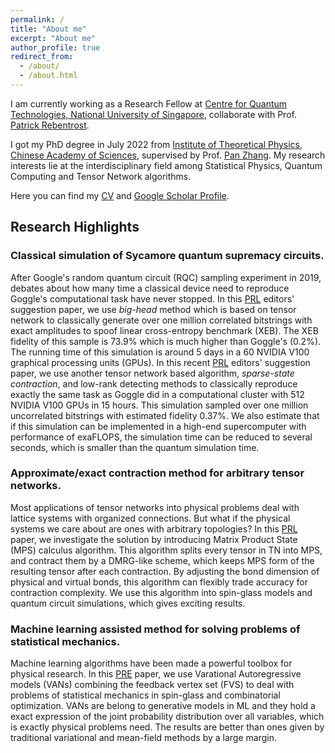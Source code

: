 ```yaml
---
permalink: /
title: "About me"
excerpt: "About me"
author_profile: true
redirect_from: 
  - /about/
  - /about.html
---
```


I am currently working as a Research Fellow at [Centre for Quantum Technologies, National University of Singapore](https://www.quantumlah.org/), collaborate with Prof. [Patrick Rebentrost](https://www.quantumlah.org/people/profile/Frank-Patrick). 

I got my PhD degree in July 2022 from [Institute of Theoretical Physics, Chinese Academy of Sciences](http://www.itp.cas.cn/), supervised by Prof. [Pan Zhang](http://home.itp.ac.cn/~panzhang/). My research interests lie at the interdisciplinary field among Statistical Physics, Quantum Computing and Tensor Network algorithms.

Here you can find my [CV](files/CV.pdf) and [Google Scholar Profile](https://scholar.google.com/citations?user=ZDEkIDsAAAAJ&hl).

<!--  **Notification**: the former ITP email address (panfeng@itp.ac.cn/panfeng@mail.itp.ac.cn) will soon be taken back, contact me through fengpan1994@gmail.com instead. -->

## Research Highlights

### Classical simulation of Sycamore quantum supremacy circuits.
After Google's random quantum circuit (RQC) sampling experiment in 2019, debates about how many time a classical device need to reproduce Goggle's computational task have never stopped. In this [PRL](https://doi.org/10.1103/PhysRevLett.128.030501) editors' suggestion paper, we use *big-head* method which is based on tensor network to classically generate over one million correlated bitstrings with exact amplitudes to spoof linear cross-entropy benchmark (XEB). The XEB fidelity of this sample is 73.9% which is much higher than Goggle's (0.2%). The running time of this simulation is around 5 days in a 60 NVIDIA V100 graphical processing units (GPUs). In this recent [PRL](https://doi.org/10.1103/PhysRevLett.129.090502) editors' suggestion paper, we use another tensor network based algorithm, *sparse-state contraction*, and low-rank detecting methods to classically reproduce exactly the same task as Goggle did in a computational cluster with 512 NVIDIA V100 GPUs in 15 hours. This simulation sampled over one million uncorrelated bitstrings with estimated fidelity 0.37%. We also estimate that if this simulation can be implemented in a high-end supercomputer with performance of exaFLOPS, the simulation time can be reduced to several seconds, which is smaller than the quantum simulation time. 

### Approximate/exact contraction method for arbitrary tensor networks.
Most applications of tensor networks into physical problems deal with lattice systems with organized connections. But what if the physical systems we care about are ones with arbitrary topologies? In this [PRL](https://link.aps.org/doi/10.1103/PhysRevLett.125.060503) paper, we investigate the solution by introducing Matrix Product State (MPS) calculus algorithm. This algorithm splits every tensor in TN into MPS, and contract them by a DMRG-like scheme, which keeps MPS form of the resulting tensor after each contraction. By adjusting the bond dimension of physical and virtual bonds, this algorithm can flexibly trade accuracy for contraction complexity. We use this algorithm into spin-glass models and quantum circuit simulations, which gives exciting results.  

### Machine learning assisted method for solving problems of statistical mechanics.
Machine learning algorithms have been made a powerful toolbox for physical research. In this [PRE](https://link.aps.org/doi/10.1103/PhysRevE.103.012103) paper, we use Varational Autoregressive models (VANs) combining the feedback vertex set (FVS) to deal with problems of statistical mechanics in spin-glass and combinatorial optimization. VANs are belong to generative models in ML and they hold a exact expression of the joint probability distribution over all variables, which is exactly physical problems need. The results are better than ones given by traditional variational and mean-field methods by a large margin.




<!-- This is the front page of a website that is powered by the [academicpages template](https://github.com/academicpages/academicpages.github.io) and hosted on GitHub pages. [GitHub pages](https://pages.github.com) is a free service in which websites are built and hosted from code and data stored in a GitHub repository, automatically updating when a new commit is made to the respository. This template was forked from the [Minimal Mistakes Jekyll Theme](https://mmistakes.github.io/minimal-mistakes/) created by Michael Rose, and then extended to support the kinds of content that academics have: publications, talks, teaching, a portfolio, blog posts, and a dynamically-generated CV. You can fork [this repository](https://github.com/academicpages/academicpages.github.io) right now, modify the configuration and markdown files, add your own PDFs and other content, and have your own site for free, with no ads! An older version of this template powers my own personal website at [stuartgeiger.com](http://stuartgeiger.com), which uses [this Github repository](https://github.com/staeiou/staeiou.github.io).

A data-driven personal website
======
Like many other Jekyll-based GitHub Pages templates, academicpages makes you separate the website's content from its form. The content & metadata of your website are in structured markdown files, while various other files constitute the theme, specifying how to transform that content & metadata into HTML pages. You keep these various markdown (.md), YAML (.yml), HTML, and CSS files in a public GitHub repository. Each time you commit and push an update to the repository, the [GitHub pages](https://pages.github.com/) service creates static HTML pages based on these files, which are hosted on GitHub's servers free of charge.

Many of the features of dynamic content management systems (like Wordpress) can be achieved in this fashion, using a fraction of the computational resources and with far less vulnerability to hacking and DDoSing. You can also modify the theme to your heart's content without touching the content of your site. If you get to a point where you've broken something in Jekyll/HTML/CSS beyond repair, your markdown files describing your talks, publications, etc. are safe. You can rollback the changes or even delete the repository and start over -- just be sure to save the markdown files! Finally, you can also write scripts that process the structured data on the site, such as [this one](https://github.com/academicpages/academicpages.github.io/blob/master/talkmap.ipynb) that analyzes metadata in pages about talks to display [a map of every location you've given a talk](https://academicpages.github.io/talkmap.html).

Getting started
======
1. Register a GitHub account if you don't have one and confirm your e-mail (required!)
1. Fork [this repository](https://github.com/academicpages/academicpages.github.io) by clicking the "fork" button in the top right. 
1. Go to the repository's settings (rightmost item in the tabs that start with "Code", should be below "Unwatch"). Rename the repository "[your GitHub username].github.io", which will also be your website's URL.
1. Set site-wide configuration and create content & metadata (see below -- also see [this set of diffs](http://archive.is/3TPas) showing what files were changed to set up [an example site](https://getorg-testacct.github.io) for a user with the username "getorg-testacct")
1. Upload any files (like PDFs, .zip files, etc.) to the files/ directory. They will appear at https://[your GitHub username].github.io/files/example.pdf.  
1. Check status by going to the repository settings, in the "GitHub pages" section

Site-wide configuration
------
The main configuration file for the site is in the base directory in [_config.yml](https://github.com/academicpages/academicpages.github.io/blob/master/_config.yml), which defines the content in the sidebars and other site-wide features. You will need to replace the default variables with ones about yourself and your site's github repository. The configuration file for the top menu is in [_data/navigation.yml](https://github.com/academicpages/academicpages.github.io/blob/master/_data/navigation.yml). For example, if you don't have a portfolio or blog posts, you can remove those items from that navigation.yml file to remove them from the header. 

Create content & metadata
------
For site content, there is one markdown file for each type of content, which are stored in directories like _publications, _talks, _posts, _teaching, or _pages. For example, each talk is a markdown file in the [_talks directory](https://github.com/academicpages/academicpages.github.io/tree/master/_talks). At the top of each markdown file is structured data in YAML about the talk, which the theme will parse to do lots of cool stuff. The same structured data about a talk is used to generate the list of talks on the [Talks page](https://academicpages.github.io/talks), each [individual page](https://academicpages.github.io/talks/2012-03-01-talk-1) for specific talks, the talks section for the [CV page](https://academicpages.github.io/cv), and the [map of places you've given a talk](https://academicpages.github.io/talkmap.html) (if you run this [python file](https://github.com/academicpages/academicpages.github.io/blob/master/talkmap.py) or [Jupyter notebook](https://github.com/academicpages/academicpages.github.io/blob/master/talkmap.ipynb), which creates the HTML for the map based on the contents of the _talks directory).

**Markdown generator**

I have also created [a set of Jupyter notebooks](https://github.com/academicpages/academicpages.github.io/tree/master/markdown_generator
) that converts a CSV containing structured data about talks or presentations into individual markdown files that will be properly formatted for the academicpages template. The sample CSVs in that directory are the ones I used to create my own personal website at stuartgeiger.com. My usual workflow is that I keep a spreadsheet of my publications and talks, then run the code in these notebooks to generate the markdown files, then commit and push them to the GitHub repository.

How to edit your site's GitHub repository
------
Many people use a git client to create files on their local computer and then push them to GitHub's servers. If you are not familiar with git, you can directly edit these configuration and markdown files directly in the github.com interface. Navigate to a file (like [this one](https://github.com/academicpages/academicpages.github.io/blob/master/_talks/2012-03-01-talk-1.md) and click the pencil icon in the top right of the content preview (to the right of the "Raw | Blame | History" buttons). You can delete a file by clicking the trashcan icon to the right of the pencil icon. You can also create new files or upload files by navigating to a directory and clicking the "Create new file" or "Upload files" buttons. 

Example: editing a markdown file for a talk
![Editing a markdown file for a talk](/images/editing-talk.png)

For more info
------
More info about configuring academicpages can be found in [the guide](https://academicpages.github.io/markdown/). The [guides for the Minimal Mistakes theme](https://mmistakes.github.io/minimal-mistakes/docs/configuration/) (which this theme was forked from) might also be helpful. -->
